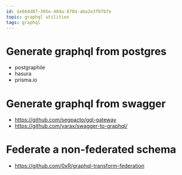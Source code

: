 ```yaml
---
id: 1e664d87-385e-484a-870d-aba2e3f8fb7e
topic: graphql utilities
tags: graphql
---
```


# Generate graphql from postgres

- postgraphile
- hasura
- prisma.io

# Generate graphql from swagger

- https://github.com/segpacto/gql-gateway
- https://github.com/yarax/swagger-to-graphql/

# Federate a non-federated schema

- https://github.com/0xR/graphql-transform-federation